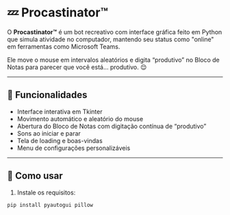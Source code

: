 # 💤 Procastinator™

O **Procastinator™** é um bot recreativo com interface gráfica feito em Python que simula atividade no computador, mantendo seu status como "online" em ferramentas como Microsoft Teams.

Ele move o mouse em intervalos aleatórios e digita “produtivo” no Bloco de Notas para parecer que você está... produtivo. 😌

---

## 🧰 Funcionalidades

- Interface interativa em Tkinter
- Movimento automático e aleatório do mouse
- Abertura do Bloco de Notas com digitação contínua de “produtivo”
- Sons ao iniciar e parar
- Tela de loading e boas-vindas
- Menu de configurações personalizáveis

---

## 🚀 Como usar

1. Instale os requisitos:
```bash
pip install pyautogui pillow
